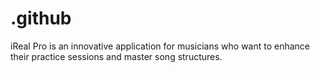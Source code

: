 # .github
iReal Pro is an innovative application for musicians who want to enhance their practice sessions and master song structures.
